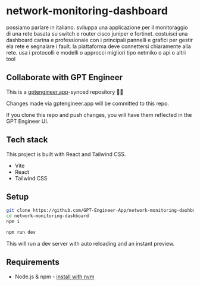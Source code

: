 # network-monitoring-dashboard

possiamo parlare in italiano. sviluppa una applicazione per il monitoraggio di una rete basata su switch e router cisco juniper e fortinet. costuisci una dashboard carina e professionale con i principali pannelli e grafici per gestir ela rete e segnalare i fault. la piattaforma deve connettersi chiaramente alla rete. usa i protocolli e modelli o approcci migliori tipo netmiko o api o altri tool


## Collaborate with GPT Engineer

This is a [gptengineer.app](https://gptengineer.app)-synced repository 🌟🤖

Changes made via gptengineer.app will be committed to this repo.

If you clone this repo and push changes, you will have them reflected in the GPT Engineer UI.

## Tech stack

This project is built with React and Tailwind CSS.

- Vite
- React
- Tailwind CSS

## Setup

```sh
git clone https://github.com/GPT-Engineer-App/network-monitoring-dashboard.git
cd network-monitoring-dashboard
npm i
```

```sh
npm run dev
```

This will run a dev server with auto reloading and an instant preview.

## Requirements

- Node.js & npm - [install with nvm](https://github.com/nvm-sh/nvm#installing-and-updating)

